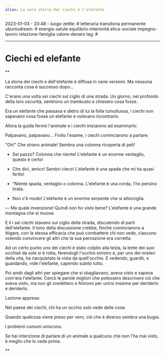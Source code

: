 ```yaml
---
alias: La vera storia dei ciechi e l’elefante
---
```

2023-01-03 - 20:48 - *luogo*
zettle: # letteraria transitoria permanente
ubuntudream: # energia-salute equilibrio-interiorità etica-sociale impegno-lavoro relazione-famiglia valore-denaro 
tag: #

---
# Ciechi ed elefante

**

La storia dei ciechi e dell'elefante è diffusa in varie versioni. Ma nessuna racconta cosa è successo dopo... 

C'erano una volta sei ciechi sul ciglio di una strada. Un giorno, nel profondo della loro oscurità, sentirono un trambusto e chiesero cosa fosse.

Era un elefante che passava e dietro di lui la folla tumultuosa, i ciechi non sapevano cosa fosse un elefante e volevano incontrarlo.

Allora la guida fermò l'animale e i ciechi iniziarono ad esaminarlo:

Palpavano, palpavano... Finito l'esame, i ciechi cominciarono a parlare:

"Oh!" Che strano animale! Sembra una colonna ricoperta di peli!

- Sei pazzo? Colonna che niente! L'elefante è un enorme ventaglio, questo è certo!

- Che dici, amico! Sembri cieco! L'elefante è una spada che mi ha quasi ferito!

- “Niente spada, ventaglio o colonna. L'elefante è una corda, l'ho persino tirata.

- Non c'è modo! L'elefante è un enorme serpente che si attorciglia.

— Ma quale invenzione! Quindi non ho visto bene? L'elefante è una grande montagna che si muove.

  

E lì i sei ciechi stavano sul ciglio della strada, discutendo di parti dell'elefante. Il tono della discussione crebbe, finché cominciarono a litigare, con la stessa efficacia che può combattere chi non vede, ciascuno volendo convincere gli altri che la sua percezione era corretta.

  

Ad un certo punto uno dei ciechi è stato colpito alla testa, la lente dei suoi occhiali da sole si è rotta, ferendogli l'occhio sinistro e, per uno dei misteri della vita, ha riacquistato la vista da quell'occhio. E vedendo, guardò, e guardando, vide l'elefante, capendo subito tutto.

Poi andò dagli altri per spiegare che si sbagliavano, aveva visto e sapeva com'era l'elefante. Cercò le parole migliori che potessero descrivere ciò che aveva visto, ma non gli credettero e finirono per unirsi insieme per deriderlo e deriderlo.

  

Lezione appresa:

Nel paese dei ciechi, chi ha un occhio solo vede delle cose.

Quando qualcosa viene preso per vero, ciò che è diverso sembra una bugia.

I problemi comuni uniscono.

Se hai intenzione di parlare di un animale a qualcuno che non l'ha mai visto, è meglio che lo veda prima.

**